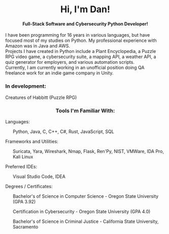 <h1 align="center">Hi, I'm Dan!</h1>
<h4 align="center">Full-Stack Software and Cybersecurity Python Developer!</h4>
<div>I have been programming for 16 years in various languages, but have focused most of my studies on Python. My professional experience with Amazon was in Java and AWS.</div>
<div>Projects I have created in Python include a Plant Encyclopedia, a Puzzle RPG video game, a cybersecurity suite, a mapping API, a weather API, a quiz generator for employers, and various automation scripts.</div>
<div>Currently, I am currently working in an unofficial position doing QA freelance work for an indie game company in Unity.</div>

<h3>In development: </h3>
<div>Creatures of Habbitt (Puzzle RPG)</div>

<h3 align="center">Tools I'm Familiar With:</h3>
<div>Languages:</div>
<ul>Python, Java, C, C++, C#, Rust, JavaScript, SQL</ul>
<div>Frameworks and Utilities:</div>
<ul>Suricata, Yara, Wireshark, Nmap, Flask, Ren'Py, NIST, VMWare, IDA Pro, Kali Linux</ul>
<div>Preferred IDEs:</div>
<ul>Visual Studio Code, IDEA</ul>
<div>Degrees / Certificates:</div>
<ul>Bachelor's of Science in Computer Science - Oregon State University (GPA 3.92)</ul>
<ul>Certification in Cybersecurity - Oregon State University (GPA 4.0)</ul>
<ul>Bachelor's of Science in Criminal Justice - California State University, Sacramento</ul>
